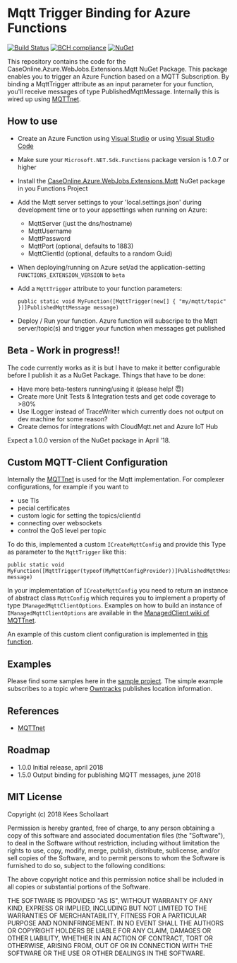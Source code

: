# Mqtt Trigger Binding for Azure Functions
[![Build Status](https://caseonline.visualstudio.com/_apis/public/build/definitions/4df87c38-5691-4d04-8373-46c830209b7e/11/badge)](https://caseonline.visualstudio.com/CaseOnline.Azure.WebJobs.Extensions.Mqtt/_build/index?definitionId=1) 
[![BCH compliance](https://bettercodehub.com/edge/badge/keesschollaart81/CaseOnline.Azure.WebJobs.Extensions.Mqtt?branch=master)](https://bettercodehub.com/)
[![NuGet](https://img.shields.io/nuget/v/CaseOnline.Azure.WebJobs.Extensions.Mqtt.svg)](https://www.nuget.org/packages/CaseOnline.Azure.WebJobs.Extensions.Mqtt/)


This repository contains the code for the CaseOnline.Azure.WebJobs.Extensions.Mqtt NuGet Package. This package enables you to trigger an Azure Function based on a MQTT Subscription. By binding a MqttTrigger attribute as an input parameter for your function, you'll receive messages of type PublishedMqttMessage. Internally this is wired up using [MQTTnet](https://github.com/chkr1011/MQTTnet).

## How to use
- Create an Azure Function using [Visual Studio](https://docs.microsoft.com/en-us/azure/azure-functions/functions-develop-vs) or using [Visual Studio Code](https://code.visualstudio.com/tutorials/functions-extension/getting-started)
- Make sure your ```Microsoft.NET.Sdk.Functions``` package version is 1.0.7 or higher
- Install the [CaseOnline.Azure.WebJobs.Extensions.Mqtt](https://www.nuget.org/packages/CaseOnline.Azure.WebJobs.Extensions.Mqtt/) NuGet package in you Functions Project
- Add the Mqtt server settings to your 'local.settings.json' during development time or to your appsettings when running on Azure:
    - MqttServer (just the dns/hostname)
    - MqttUsername
    - MqttPassword
    - MqttPort (optional, defaults to 1883)
    - MqttClientId (optional, defaults to a random Guid)
- When deploying/running on Azure set/ad the application-setting ```FUNCTIONS_EXTENSION_VERSION``` to ```beta```
- Add a ```MqttTrigger``` attribute to your function parameters:

    ```
    public static void MyFunction([MqttTrigger(new[] { "my/mqtt/topic" })]PublishedMqttMessage message) 
    ```

- Deploy / Run your function. Azure function will subscripe to the Mqtt server/topic(s) and trigger your function when messages get published

## Beta - Work in progress!!
The code currently works as it is but I have to make it better configurable before I publish it as a NuGet Package. Things that have to be done:
- Have more beta-testers running/using it (please help! 😇)
- Create more Unit Tests & Integration tests and get code coverage to >80%
- Use ILogger instead of TraceWriter which currently does not output on dev machine for some reason? 
- Create demos for integrations with CloudMqtt.net and Azure IoT Hub

Expect a 1.0.0 version of the NuGet package in April '18.

## Custom MQTT-Client Configuration
Internally the [MQTTnet](https://github.com/chkr1011/MQTTnet) is used for the Mqtt implementation.  For complexer configurations, for example if you want to 
- use Tls
- pecial certificates 
- custom logic for setting the topics/clientId 
- connecting over websockets
- control the QoS level per topic

To do this, implemented a custom ```ICreateMqttConfig``` and provide this Type as parameter to the ```MqttTrigger``` like this:
    
```
public static void MyFunction([MqttTrigger(typeof(MyMqttConfigProvider))]PublishedMqttMessage message)
```
     
In your implementation of ```ICreateMqttConfig``` you need to return an instance of abstract class ```MqttConfig``` which requires you to implement a property of type ```IManagedMqttClientOptions```. Examples on how to build an instance of ```IManagedMqttClientOptions``` are available in the  [ManagedClient wiki of MQTTnet](https://github.com/chkr1011/MQTTnet/wiki/Client).

An example of this custom client configuration is implemented in [this function](./src/ExampleFunctions/ExampleFunctions.cs#L34). 

## Examples
Please find some samples here in the [sample project](./src/ExampleFunctions/). The simple example subscribes to a topic where [Owntracks](http://owntracks.org/) publishes location information.

## References
- [MQTTnet](https://github.com/chkr1011/MQTTnet)

## Roadmap
- 1.0.0 Initial release, april 2018
- 1.5.0 Output binding for publishing MQTT messages, june 2018

## MIT License
Copyright (c) 2018 Kees Schollaart

Permission is hereby granted, free of charge, to any person obtaining a copy of this software and associated documentation files (the "Software"), to deal in the Software without restriction, including without limitation the rights to use, copy, modify, merge, publish, distribute, sublicense, and/or sell copies of the Software, and to permit persons to whom the Software is furnished to do so, subject to the following conditions:

The above copyright notice and this permission notice shall be included in all copies or substantial portions of the Software.

THE SOFTWARE IS PROVIDED "AS IS", WITHOUT WARRANTY OF ANY KIND, EXPRESS OR IMPLIED, INCLUDING BUT NOT LIMITED TO THE WARRANTIES OF MERCHANTABILITY, FITNESS FOR A PARTICULAR PURPOSE AND NONINFRINGEMENT. IN NO EVENT SHALL THE AUTHORS OR COPYRIGHT HOLDERS BE LIABLE FOR ANY CLAIM, DAMAGES OR OTHER LIABILITY, WHETHER IN AN ACTION OF CONTRACT, TORT OR OTHERWISE, ARISING FROM, OUT OF OR IN CONNECTION WITH THE SOFTWARE OR THE USE OR OTHER DEALINGS IN THE SOFTWARE.
